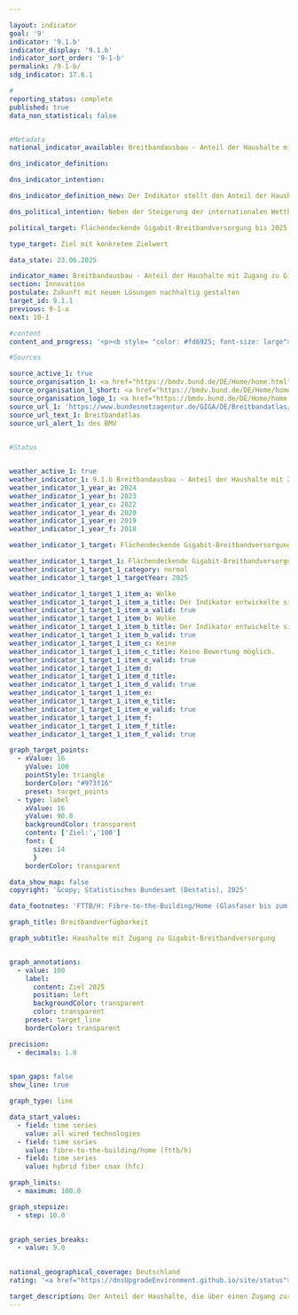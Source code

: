 ```yaml
---

layout: indicator        
goal: '9'        
indicator: '9.1.b'        
indicator_display: '9.1.b'        
indicator_sort_order: '9-1-b'        
permalink: /9-1-b/        
sdg_indicator: 17.6.1        

#
reporting_status: complete        
published: true        
data_non_statistical: false        


#Metadata        
national_indicator_available: Breitbandausbau - Anteil der Haushalte mit Zugang zu Gigabit-Breitbandversorgung        

dns_indicator_definition:         

dns_indicator_intention:         

dns_indicator_definition_new: Der Indikator stellt den Anteil der Haushalte mit Zugang zu Gigabit-Breitbandversorgung (in Prozent) dar. Er zeigt die Entwicklung der technisch verlegten Breitbandverfügbarkeit bei den Haushalten in Deutschland für Gigabit-Anschlüsse (≥ 1&nbsp;000&nbsp;<abbr title="Megabit pro Sekunde" tabindex="0">Mbit/s</abbr>) über reine Glasfasernetze (<abbr title="Fibre-to-the-Building/Fibre-to-the-Home (Glasfaser bis zum Gebäude/Glasfaser bis in die Wohnung)" tabindex="0">FTTB/H</abbr>), Kabelfernsehen (<abbr title="Cable Television (Kabelfernsehen)" tabindex="0">CATV</abbr>) und alle leitungsgebundenen Technologien.        

dns_political_intention: Neben der Steigerung der internationalen Wettbewerbsfähigkeit sollen über den Ausbau der Breitbandverfügbarkeit mit Gigabit-Geschwindigkeit gleichwertige Lebensbedingungen in Deutschland ermöglicht werden. Für die Erreichung dieser Ziele sollen neben dem vorwiegend privatwirtschaftlich erfolgenden Ausbau auch staatliche Fördermaßnahmen den Ausbau in unwirtschaftlichen Gebieten unterstützen.        

political_target: Flächendeckende Gigabit-Breitbandversorgung bis 2025        

type_target: Ziel mit konkretem Zielwert        

data_state: 23.06.2025        

indicator_name: Breitbandausbau - Anteil der Haushalte mit Zugang zu Gigabit-Breitbandversorgung        
section: Innovation        
postulate: Zukunft mit neuen Lösungen nachhaltig gestalten        
target_id: 9.1.1        
previous: 9-1-a        
next: 10-1        

#content         
content_and_progress: '<p><b style= "color: #fd6925; font-size: large">9.1.b Breitbandausbau &#8209; Anteil der Haushalte mit Zugang zu Gigabit-Breitbandversorgung</b><br><br>Der Indikator stellt die Verfügbarkeit von Breitbandanschlüssen mit einer Downstreamgeschwindigkeit von mindestens 1&nbsp;000&nbsp;<abbr title="Megabit pro Sekunde" tabindex="0">Mbit/s</abbr> (Gigabit) in deutschen Privathaushalten dar. Erfasst werden dabei die leitungsgebundenen Technologien Glasfaser (Fiber to the Building beziehungsweise Fiber to the Home, <abbr title="Fibre-to-the-Building/Fibre-to-the-Home (Glasfaser bis zum Gebäude/Glasfaser bis in die Wohnung)" tabindex="0">FTTB/H</abbr>) sowie Hybrid Fiber Coax (HFC, ehemals Kabelfernsehen). Datengrundlage der Auswertungen sind regelmäßig aktualisierte Versorgungsdaten von über 150&nbsp;Telekommunikationsunternehmen (<abbr title="Telekommunikationsunternehmen" tabindex="0">TKU</abbr>).<br><br>Mit Stand Ende 2024&nbsp;stehen Glasfaseranschlüsse mit einer Geschwindigkeit von mindestens 1&nbsp;000&nbsp;<abbr title="Megabit pro Sekunde" tabindex="0">Mbit/s</abbr> für 39,8&nbsp;% der Haushalte in Deutschland zur Verfügung. Zwischen 2015&nbsp;und 2024&nbsp;ist die Verfügbarkeit von <abbr title="Fibre-to-the-Building/Fibre-to-the-Home (Glasfaser bis zum Gebäude/Glasfaser bis in die Wohnung)" tabindex="0">FTTB/H</abbr>-Anschlüssen mit mindestens 1&nbsp;000&nbsp;<abbr title="Megabit pro Sekunde" tabindex="0">Mbit/s</abbr> um 33,1&nbsp;Prozentpunkte gestiegen&nbsp;–&nbsp;das entspricht einer nahezu Versechsfachung (+494&nbsp;%). Im Zeitraum von Ende 2018&nbsp;bis Ende 2024&nbsp;hat sich der Anteil der Haushalte mit Anschlussmöglichkeit über Hybrid Fiber Coax (HFC) mit mindestens 1&nbsp;000&nbsp;<abbr title="Megabit pro Sekunde" tabindex="0">Mbit/s</abbr> von 23,7&nbsp;% auf 62,4&nbsp;% erhöht. Die Verfügbarkeit hat sich somit mehr als verdoppelt (+163&nbsp;%). Insgesamt stehen damit Ende 2024&nbsp;gigabitfähige Anschlussmöglichkeiten für 77,9&nbsp;% aller Privathaushalte zur Verfügung.<br><br>Die Breitbandverfügbarkeit im Gigabit-Bereich über alle leitungsgebundenen Technologien hinweg konzentriert sich dabei besonders auf dicht besiedelte Gebiete. Dort verfügen 90,4&nbsp;% der Haushalte über mindestens eine Gigabitanschlussmöglichkeit. In Gebieten mit mittlerer Besiedlungsdichte liegt der Anteil mit 76,9&nbsp;% deutlich niedriger. In dünn besiedelten Gebieten beträgt die Verfügbarkeit lediglich 51,5&nbsp;%.<br><br>Wird lediglich auf die Verfügbarkeit von Gigabit-Glasfaseranschlussmöglichkeiten abgestellt, so ist der Abstand deutlich geringer: Ende 2024&nbsp;verfügen 42,5&nbsp;% der Haushalte in dicht besiedelten Gebieten über eine Gigabitanschlussmöglichkeit via Glasfaser&nbsp;–&nbsp;In mittel sowie gering besiedelten Gebieten liegt der Anteil jeweils bei rund 38&nbsp;%.<br><br>Auch auf Ebene der Bundesländer zeigen sich Unterschiede in der Verfügbarkeit. Den höchsten Anteil an Haushalten mit Gigabitanschlussmöglichkeit über alle Technologien unter den Flächenländern verzeichnet Schleswig-Holstein mit 91,6&nbsp;% im Jahr 2024, gefolgt von Niedersachsen mit 86,3&nbsp;%. Die niedrigste Verfügbarkeit weist Thüringen mit 55,7&nbsp;% auf, gefolgt von Sachsen-Anhalt mit 62,8&nbsp;%. Im Vergleich dazu liegt die Gigabitverfügbarkeit in den drei Stadtstaaten Berlin, Bremen und Hamburg jeweils bei über 95&nbsp;%&nbsp;–&nbsp;und damit deutlich über dem Wert für dicht besiedelte Gebiete im Bundesdurchschnitt.<br><br>Trotz der erreichten Fortschritte wird das politisch festgelegte Ziel einer flächendeckenden leitungsgebundenen Gigabitversorgung bis zum Jahr 2025&nbsp;voraussichtlich nicht vollständig erreicht werden.</p>'                

#Sources        

source_active_1: true
source_organisation_1: <a href="https://bmdv.bund.de/DE/Home/home.html" target="_blank" onclick="return confirm_alert('des BMV', 'De')">Bundesministerium für Verkehr</a>
source_organisation_1_short: <a href="https://bmdv.bund.de/DE/Home/home.html" target="_blank" onclick="return confirm_alert('des BMV', 'De')">Bundesministerium für Verkehr</a>
source_organisation_logo_1: <a href="https://bmdv.bund.de/DE/Home/home.html" target="_blank" onclick="return confirm_alert('des BMV', 'De')"><img src="https://dnsTestEnvironment.github.io/dns-indicators/public/OrgImgDe/bmv.png" alt="Bundesministerium für Verkehr" title=" Klicken Sie hier um zur Homepage der Organisation Bundesministerium für Verkehr zu gelangen." style="height:60px; width:148px; border:transparent"/></a>
source_url_1: 'https://www.bundesnetzagentur.de/GIGA/DE/Breitbandatlas/start.html'
source_url_text_1: Breitbandatlas
source_url_alert_1: des BMV
        

#Status        


weather_active_1: true
weather_indicator_1: 9.1.b Breitbandausbau - Anteil der Haushalte mit Zugang zu Gigabit-Breitbandversorgung
weather_indicator_1_year_a: 2024
weather_indicator_1_year_b: 2023
weather_indicator_1_year_c: 2022
weather_indicator_1_year_d: 2020
weather_indicator_1_year_e: 2019
weather_indicator_1_year_f: 2018

weather_indicator_1_target: Flächendeckende Gigabit-Breitbandversorgung bis 2025

weather_indicator_1_target_1: Flächendeckende Gigabit-Breitbandversorgung bis 2025
weather_indicator_1_target_1_category: normal
weather_indicator_1_target_1_targetYear: 2025

weather_indicator_1_target_1_item_a: Wolke
weather_indicator_1_target_1_item_a_title: Der Indikator entwickelte sich in 2024 zwar in die gewünschte Richtung auf das Ziel zu, bei Fortsetzung der Entwicklung wäre das Ziel im Zieljahr aber um mehr als 20 % der Differenz zwischen Zielwert und dem Wert aus 2024 verfehlt worden.
weather_indicator_1_target_1_item_a_valid: true
weather_indicator_1_target_1_item_b: Wolke
weather_indicator_1_target_1_item_b_title: Der Indikator entwickelte sich in 2023 zwar in die gewünschte Richtung auf das Ziel zu, bei Fortsetzung der Entwicklung wäre das Ziel im Zieljahr aber um mehr als 20 % der Differenz zwischen Zielwert und dem Wert aus 2023 verfehlt worden.
weather_indicator_1_target_1_item_b_valid: true
weather_indicator_1_target_1_item_c: Keine
weather_indicator_1_target_1_item_c_title: Keine Bewertung möglich.
weather_indicator_1_target_1_item_c_valid: true
weather_indicator_1_target_1_item_d: 
weather_indicator_1_target_1_item_d_title: 
weather_indicator_1_target_1_item_d_valid: true
weather_indicator_1_target_1_item_e: 
weather_indicator_1_target_1_item_e_title: 
weather_indicator_1_target_1_item_e_valid: true
weather_indicator_1_target_1_item_f: 
weather_indicator_1_target_1_item_f_title: 
weather_indicator_1_target_1_item_f_valid: true        

graph_target_points:
  - xValue: 16
    yValue: 100
    pointStyle: triangle
    borderColor: "#973f16"
    preset: target_points
  - type: label
    xValue: 16
    yValue: 90.0
    backgroundColor: transparent
    content: ['Ziel:','100']
    font: {
      size: 14
      }
    borderColor: transparent        

data_show_map: false        
copyright: '&copy; Statistisches Bundesamt (Destatis), 2025'        

data_footnotes: 'FTTB/H: Fibre-to-the-Building/Home (Glasfaser bis zum Gebäude/in die Wohnung).<br>• HFC: Hybrid Fiber Coax (ehemals CATV: Cable Television (Kabelfernsehen)).<br>• Für Ende 2021&nbsp;konnten wegen Umstellung der Prozesse aufgrund neuer gesetzlicher Vorgaben und Übernahme der Erhebung durch die Bundesnetzagentur keine Daten bereitgestellt werden.'        

graph_title: Breitbandverfügbarkeit        

graph_subtitle: Haushalte mit Zugang zu Gigabit-Breitbandversorgung        


graph_annotations:
  - value: 100
    label:
      content: Ziel 2025
      position: left
      backgroundColor: transparent
      color: transparent
    preset: target_line
    borderColor: transparent        

precision: 
  - decimals: 1.0
            

span_gaps: false        
show_line: true        

graph_type: line                

data_start_values: 
  - field: time series
    value: all wired technologies
  - field: time series
    value: fibre-to-the-building/home (fttb/h)
  - field: time series
    value: hybrid fiber coax (hfc)        

graph_limits: 
  - maximum: 100.0        

graph_stepsize: 
  - step: 10.0
            

graph_series_breaks: 
  - value: 9.0
                            

national_geographical_coverage: Deutschland                
rating: '<a href="https://dnsUpgradeEnvironment.github.io/site/status"><img src="https://sdg-indikatoren.de/public/Wettersymbole/Wolke.png" title="Der Indikator entwickelte sich in 2024 zwar in die gewünschte Richtung auf das Ziel zu, bei Fortsetzung der Entwicklung wäre das Ziel im Zieljahr aber um mehr als 20 % der Differenz zwischen Zielwert und dem Wert aus 2024 verfehlt worden." alt="Wettersymbol Wolke"/></a>'        

target_description: Der Anteil der Haushalte, die über einen Zugang zur Gigabit-Breitbandversorgung verfügen, soll bis 2025&nbsp;auf 100&nbsp;Prozent gesteigert werden.<br><br>Ausgehend von der Zielformulierung werden bei einer Fortsetzung der durchschnittlichen Steigerung der Jahre 2019&nbsp;bis 2024&nbsp;(berücksichtigt werden jeweils die Werte des zweiten Halbjahres) bis 2025&nbsp;nur etwa 85&nbsp;Prozent der Haushalte über einen entsprechenden Anschluss verfügen. Der Indikator 9.1.b wird für das Jahr 2024&nbsp;mit „Wolke“ bewertet.        
---
```


